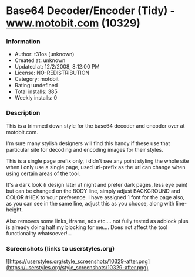 # Base64 Decoder/Encoder (Tidy) - www.motobit.com (10329)

### Information
- Author: t31os (unknown)
- Created at: unknown
- Updated at: 12/2/2008, 8:12:00 PM
- License: NO-REDISTRIBUTION
- Category: motobit
- Rating: undefined
- Total installs: 385
- Weekly installs: 0


### Description
This is a trimmed down style for the base64 decoder and encoder over at motobit.com.

I'm sure many stylish designers will find this handy if these use that particular site for decoding and encoding images for their styles.

This is a single page prefix only, i didn't see any point styling the whole site when i only use a single page, used url-prefix as the url can change when using certain areas of the tool.

It's a dark look (i design later at night and prefer dark pages, less eye pain) but can be changed on the BODY line, simply adjust BACKGROUND and COLOR #HEX to your preference. I have assigned 1 font for the page also, as you can see in the same line, adjust this as you choose, along with line-height.

Also removes some links, iframe, ads etc.... not fully tested as adblock plus is already doing half my blocking for me.... Does not affect the tool functionality whatsoever!...


### Screenshots (links to userstyles.org)
![https://userstyles.org/style_screenshots/10329-after.png](https://userstyles.org/style_screenshots/10329-after.png)


